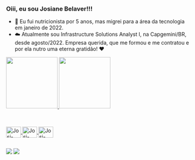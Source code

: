 ### Oiii, eu sou Josiane Belaver!!! 


- 🔭 Eu fui nutricionista por 5 anos, mas migrei para a área da tecnologia em janeiro de 2022.
- ☁️ Atualmente sou Infrastructure Solutions Analyst I, na Capgemini/BR, desde agosto/2022. 
Empresa querida, que me formou e me contratou e por ela nutro uma eterna gratidão! ♥

<div>
  <a href="https://github.com/josibelaver">
  <img height="140em" src="https://github-readme-stats.vercel.app/api?username=josibelaver&show_icons=true&theme=radical" />
  <img height="140em" src="https://github-readme-stats.vercel.app/api/top-langs/?username=josibelaver&layout=compact&theme=radical" />
</div>

  
##
<div style="display: inline_block"><br>
  <img align= "center" alt="Josi-Python" height="30" width="40" src="https://cdn.jsdelivr.net/gh/devicons/devicon/icons/python/python-original.svg" />
  <img align= "center" alt="Josi-Python" height="30" width="40" src="https://cdn.jsdelivr.net/gh/devicons/devicon/icons/pandas/pandas-original.svg" />
  <img align= "center" alt="Josi-Python" height="30" width="40" src="https://cdn.jsdelivr.net/gh/devicons/devicon/icons/numpy/numpy-original.svg" />

 ##
 <div>
<a href="https://www.linkedin.com/in/josianebelaver/" target="_blank"><img src="https://img.shields.io/badge/LinkedIn-0077B5?style=for-the-badge&logo=linkedin&logoColor=white" target="_blank"></a>
<a href="https://www.instagram.com/josi.belaver/" target="_blank"><img src="https://img.shields.io/badge/Instagram-E4405F?style=for-the-badge&logo=instagram&logoColor=white" target="_blank"></a>
 </div>
